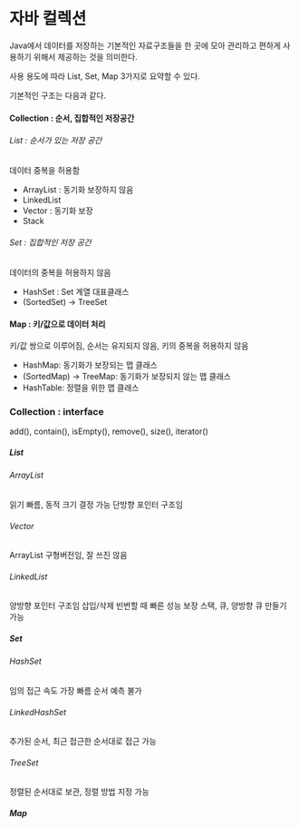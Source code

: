 # 자바 컬렉션

Java에서 데이터를 저장하는 기본적인 자료구조들을 한 곳에 모아 관리하고 편하게 사용하기 위해서 제공하는 것을 의미한다.

사용 용도에 따라 List, Set, Map 3가지로 요약할 수 있다.

기본적인 구조는 다음과 같다.

#### Collection : 순서, 집합적인 저장공간

###### List : 순서가 있는 저장 공간

데이터 중복을 허용함

* ArrayList : 동기화 보장하지 않음
* LinkedList
* Vector : 동기화 보장
* Stack

###### Set : 집합적인 저장 공간

데이터의 중복을 허용하지 않음

* HashSet : Set 계열 대표클래스
* (SortedSet) -> TreeSet

#### Map : 키/값으로 데이터 처리

키/값 쌍으로 이루어짐, 순서는 유지되지 않음, 키의 중복을 허용하지 않음

* HashMap: 동기화가 보장되는 맵 클래스
* (SortedMap) -> TreeMap: 동기화가 보장되지 않는 맵 클래스
* HashTable: 정렬을 위한 맵 클래스

### Collection : interface

add(), contain(), isEmpty(), remove(), size(), iterator()

##### List

###### ArrayList

읽기 빠름, 동적 크기 결정 가능
단방향 포인터 구조임

###### Vector

ArrayList 구형버전임, 잘 쓰진 않음

###### LinkedList

양방향 포인터 구조임
삽입/삭제 빈번할 때 빠른 성능 보장
스택, 큐, 양방향 큐 만들기 가능

##### Set

###### HashSet

임의 접근 속도 가장 빠름
순서 예측 불가

###### LinkedHashSet

추가된 순서, 최근 접근한 순서대로 접근 가능

###### TreeSet

정렬된 순서대로 보관, 정렬 방법 지정 가능

##### Map